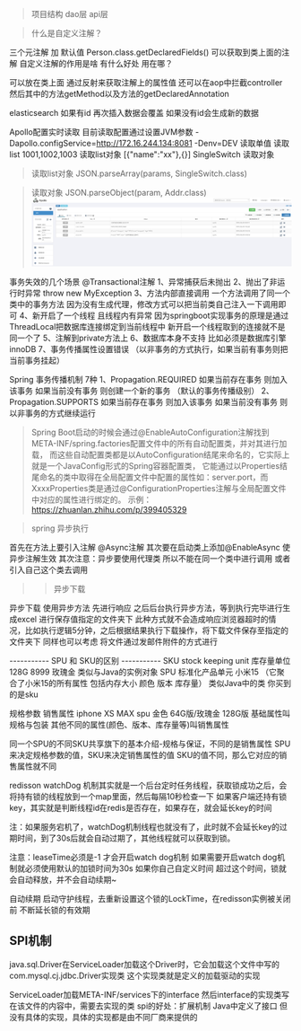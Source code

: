 
> 项目结构 dao层 api层

> 什么是自定义注解？

三个元注解 加 默认值
Person.class.getDeclaredFields()
可以获取到类上面的注解
自定义注解的作用是啥 有什么好处 用在哪？

可以放在类上面 通过反射来获取注解上的属性值
还可以在aop中拦截controller 然后其中的方法getMethod以及方法的getDeclaredAnnotation

elasticsearch 
如果有id 再次插入数据会覆盖 如果没有id会生成新的数据

Apollo配置实时读取 目前读取配置通过设置JVM参数 -Dapollo.configService=http://172.16.244.134:8081 -Denv=DEV
读取单值  读取list  1001,1002,1003  读取list对象 [{"name":"xx"},{}] SingleSwitch 读取对象

> 读取list对象
JSON.parseArray(params, SingleSwitch.class)

> 读取对象
JSON.parseObject(param, Addr.class)
> ![img.png](img.png)


事务失效的几个场景  @Transactional注解
1、异常捕获后未抛出
2、抛出了非运行时异常 throw new MyException
3、方法内部直接调用  一个方法调用了同一个类中的事务方法 因为没有生成代理，修改方式可以把当前类自己注入一下调用即可
4、新开启了一个线程 且线程内有异常
  因为springboot实现事务的原理是通过ThreadLocal把数据库连接绑定到当前线程中 新开启一个线程取到的连接就不是同一个了
5、注解到private方法上
6、数据库本身不支持  比如必须是数据库引擎 innoDB
7、事务传播属性设置错误 （以非事务的方式执行，如果当前有事务则把当前事务挂起）

Spring 事务传播机制 7种
1、Propagation.REQUIRED 如果当前存在事务 则加入该事务 如果当前没有事务 则创建一个新的事务 （默认的事务传播级别）
2、Propagation.SUPPORTS 如果当前存在事务 则加入该事务 如果当前没有事务 则以非事务的方式继续运行

> Spring Boot启动的时候会通过@EnableAutoConfiguration注解找到META-INF/spring.factories配置文件中的所有自动配置类，并对其进行加载，
> 而这些自动配置类都是以AutoConfiguration结尾来命名的，它实际上就是一个JavaConfig形式的Spring容器配置类，
> 它能通过以Properties结尾命名的类中取得在全局配置文件中配置的属性如：server.port，而XxxxProperties类是通过@ConfigurationProperties注解与全局配置文件中对应的属性进行绑定的。
   示例： https://zhuanlan.zhihu.com/p/399405329

>  spring 异步执行

首先在方法上要引入注解 @Async注解  其次要在启动类上添加@EnableAsync 使异步注解生效
其次注意：异步要使用代理类 所以不能在同一个类中进行调用 或者引入自己这个类去调用

>> 异步下载

异步下载 使用异步方法 先进行响应 之后后台执行异步方法，等到执行完毕进行生成excel 进行保存值指定的文件夹下
此种方式就不会造成响应浏览器超时的情况，比如执行逻辑5分钟，之后根据结果执行下载操作，将下载文件保存至指定的文件夹下
同样也可以考虑 将文件通过发邮件附件的方式进行



----------- SPU 和 SKU的区别 -----------
SKU stock keeping unit 库存量单位 128G 8999 玫瑰金 类似与Java的实例对象
SPU 标准化产品单元  小米15 （它聚合了小米15的所有属性 包括内存大小 颜色 版本 库存量） 类似Java中的类
你买到的是sku

规格参数 销售属性
iphone XS MAX spu
金色 64G版/玫瑰金 128G版
基础属性叫规格与包装  其他不同的属性(颜色、版本、库存量等)叫销售属性

同一个SPU的不同SKU共享旗下的基本介绍-规格与保证，不同的是销售属性
SPU来决定规格参数的值，SKU来决定销售属性的值 SKU的值不同，那么它对应的销售属性就不同




redisson 
watchDog 机制其实就是一个后台定时任务线程，获取锁成功之后，会将持有锁的线程放到一个map里面，然后每隔10秒检查一下
如果客户端还持有锁key，其实就是判断线程id在redis是否存在，如果存在，就会延长key的时间

注：如果服务宕机了，watchDog机制线程也就没有了，此时就不会延长key的过期时间，到了30s后就会自动过期了，其他线程就可以获取到锁。

注意：leaseTime必须是-1 才会开启watch dog机制 如果需要开启watch dog机制就必须使用默认的加锁时间为30s
如果你自己自定义时间 超过这个时间，锁就会自动释放，并不会自动续期~

自动续期 启动守护线程，去重新设置这个锁的LockTime，在redisson实例被关闭前 不断延长锁的有效期

SPI机制
---------
 java.sql.Driver在ServiceLoader加载这个Driver时，它会加载这个文件中写的com.mysql.cj.jdbc.Driver实现类
这个实现类就是定义的加载驱动的实现

ServiceLoader加载META-INF/services下的interface  然后interface的实现类写在该文件的内容中，需要去实现的类
spi的好处：扩展机制
Java中定义了接口 但没有具体的实现，具体的实现都是由不同厂商来提供的












